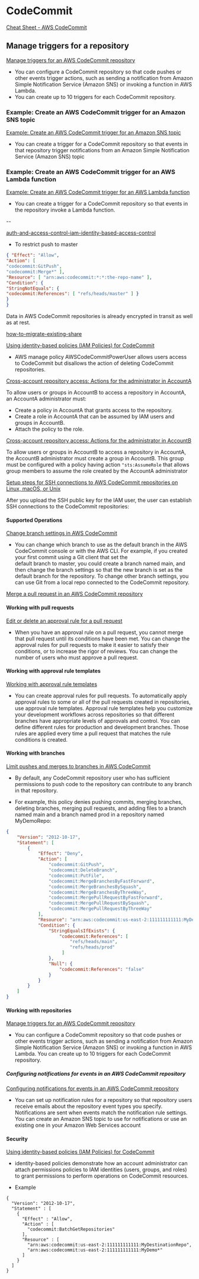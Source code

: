 # CodeCommit

[Cheat Sheet -  AWS CodeCommit](https://tutorialsdojo.com/aws-codecommit)

## Manage triggers for a repository

[Manage triggers for an AWS CodeCommit repository](https://docs.aws.amazon.com/codecommit/latest/userguide/how-to-notify.html)

- You can configure a CodeCommit repository so that code pushes or other events trigger actions, such as sending a notification from Amazon Simple Notification Service (Amazon SNS) or invoking a function in AWS Lambda. 
- You can create up to 10 triggers for each CodeCommit repository.

### Example: Create an AWS CodeCommit trigger for an Amazon SNS topic

[Example: Create an AWS CodeCommit trigger for an Amazon SNS topic](https://docs.aws.amazon.com/codecommit/latest/userguide/how-to-notify-sns.html)

- You can create a trigger for a CodeCommit repository so that events in that repository trigger notifications from an Amazon Simple Notification Service (Amazon SNS) topic


### Example: Create an AWS CodeCommit trigger for an AWS Lambda function

[Example: Create an AWS CodeCommit trigger for an AWS Lambda function](https://docs.aws.amazon.com/codecommit/latest/userguide/how-to-notify-lambda.html)

- You can create a trigger for a CodeCommit repository so that events in the repository invoke a Lambda function. 


-- 

[auth-and-access-control-iam-identity-based-access-control](https://docs.aws.amazon.com/codecommit/latest/userguide/auth-and-access-control-iam-identity-based-access-control.html#identity-based-policies-example-4)

- To restrict push to master

```json
{ "Effect": "Allow",
"Action": [
"codecommit:GitPush",
"codecommit:Merge*" ],
"Resource": [ "arn:aws:codecommit:*:*:the-repo-name" ],
"Condition": {
"StringNotEquals": {
"codecommit:References": [ "refs/heads/master" ] }
}
}
```

Data in AWS CodeCommit repositories is already encrypted in transit as
well as at rest.

[how-to-migrate-existing-share](https://docs.aws.amazon.com/codecommit/latest/userguide/how-to-migrate-repository-existing.html#how-to-migrate-existing-share)

[Using identity-based policies (IAM Policies) for CodeCommit](https://docs.aws.amazon.com/codecommit/latest/userguide/auth-and-access-control-iam-identity-based-access-control.html)

- AWS manage policy AWSCodeCommitPowerUser allows users access to CodeCommit but disallows the action of deleting
  CodeCommit repositories.


[Cross-account repository access: Actions for the administrator in AccountA](https://docs.aws.amazon.com/codecommit/latest/userguide/cross-account-administrator-a.html)

To allow users or groups in AccountB to access a repository in AccountA, an AccountA administrator must:
- Create a policy in AccountA that grants access to the repository.
- Create a role in AccountA that can be assumed by IAM users and groups in AccountB.
- Attach the policy to the role.

[Cross-account repository access: Actions for the administrator in AccountB](https://docs.aws.amazon.com/codecommit/latest/userguide/cross-account-administrator-b.html)

To allow users or groups in AccountB to access a repository in AccountA, the AccountB
administrator must create a group in AccountB. This group must be configured with a policy having
action `"sts:AssumeRole` that allows group members to assume the role created by the AccountA administrator

[Setup steps for SSH connections to AWS CodeCommit repositories on Linux, macOS, or Unix](https://docs.aws.amazon.com/codecommit/latest/userguide/setting-up-ssh-unixes.html)

After you upload the SSH public key for the IAM user, the user can establish SSH connections to the CodeCommit repositories:

#### Supported Operations
[Change branch settings in AWS CodeCommit](https://docs.aws.amazon.com/codecommit/latest/userguide/how-to-change-branch.html)

- You can change which branch to use as the default branch in the AWS CodeCommit console or with the AWS CLI. For example, if you created your first commit using a Git client that set the  
  default branch to master, you could create a branch named main, and then change the branch settings so that the new branch is set as the default branch for the repository.
  To change other branch settings, you can use Git from a local repo connected to the CodeCommit repository.

[Merge a pull request in an AWS CodeCommit repository](https://docs.aws.amazon.com/codecommit/latest/userguide/how-to-merge-pull-request.html)


#### Working with pull requests

[Edit or delete an approval rule for a pull request](https://docs.aws.amazon.com/codecommit/latest/userguide/how-to-edit-delete-pull-request-approval-rule.html)

- When you have an approval rule on a pull request, you cannot merge that pull request until its conditions have been met. You can change the approval rules for pull requests to make it easier to satisfy their conditions, or to increase the rigor of reviews. You can change the number of users who must approve a pull request.

#### Working with approval rule templates

[Working with approval rule templates](https://docs.aws.amazon.com/codecommit/latest/userguide/approval-rule-templates.html)

- You can create approval rules for pull requests. To automatically apply approval rules to some or all of the pull requests created in repositories, use approval rule templates. Approval rule templates help you customize your development workflows across repositories so that different branches have appropriate levels of approvals and control. You can define different rules for production and development branches. Those rules are applied every time a pull request that matches the rule conditions is created.

#### Working with branches

[Limit pushes and merges to branches in AWS CodeCommit](https://docs.aws.amazon.com/codecommit/latest/userguide/how-to-conditional-branch.html)

- By default, any CodeCommit repository user who has sufficient permissions to push code to the repository can contribute to any branch in that repository.

- For example, this policy denies pushing commits, merging branches, deleting branches, merging pull requests, and adding files to a branch named main and a branch named prod in a repository named MyDemoRepo:

```json
{
    "Version": "2012-10-17",
    "Statement": [
        {
            "Effect": "Deny",
            "Action": [
                "codecommit:GitPush",
                "codecommit:DeleteBranch",
                "codecommit:PutFile",
                "codecommit:MergeBranchesByFastForward",
                "codecommit:MergeBranchesBySquash",
                "codecommit:MergeBranchesByThreeWay",
                "codecommit:MergePullRequestByFastForward",
                "codecommit:MergePullRequestBySquash",
                "codecommit:MergePullRequestByThreeWay"
            ],
            "Resource": "arn:aws:codecommit:us-east-2:111111111111:MyDemoRepo",
            "Condition": {
                "StringEqualsIfExists": {
                    "codecommit:References": [
                        "refs/heads/main", 
                        "refs/heads/prod"
                     ]
                },
                "Null": {
                    "codecommit:References": "false"
                }
            }
        }
    ]
}
```


#### Working with repositories

[Manage triggers for an AWS CodeCommit repository](https://docs.aws.amazon.com/codecommit/latest/userguide/how-to-notify.html)

- You can configure a CodeCommit repository so that code pushes or other events trigger actions, such as sending a notification from Amazon Simple Notification Service (Amazon SNS) or invoking a function in AWS Lambda. You can create up to 10 triggers for each CodeCommit repository.

##### Configuring notifications for events in an AWS CodeCommit repository

[Configuring notifications for events in an AWS CodeCommit repository](https://docs.aws.amazon.com/codecommit/latest/userguide/how-to-repository-email.html)

- You can set up notification rules for a repository so that repository users receive emails about the repository event types you specify. Notifications are sent when events match the notification rule settings. You can create an Amazon SNS topic to use for notifications or use an existing one in your Amazon Web Services account

#### Security

[Using identity-based policies (IAM Policies) for CodeCommit](https://docs.aws.amazon.com/codecommit/latest/userguide/auth-and-access-control-iam-identity-based-access-control.html#identity-based-policies-example-4)

- identity-based policies demonstrate how an account administrator can attach permissions policies to IAM identities (users, groups, and roles) to grant permissions to perform operations on CodeCommit resources.

- Example

```josn
{
  "Version": "2012-10-17",
  "Statement" : [
    {
      "Effect" : "Allow",
      "Action" : [
        "codecommit:BatchGetRepositories"
      ],
      "Resource" : [
        "arn:aws:codecommit:us-east-2:111111111111:MyDestinationRepo",
        "arn:aws:codecommit:us-east-2:111111111111:MyDemo*"
      ]
    }
  ]
}
```

